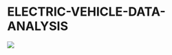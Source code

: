 # ELECTRIC-VEHICLE-DATA-ANALYSIS
![](https://github.com/ab21bisht/EV-DATA-ANALYSIS-TABLEAU/blob/main/Screenshot%20(6).png)
